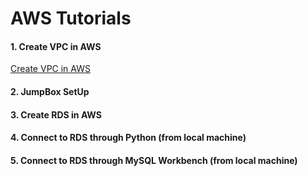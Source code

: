 # AWS Tutorials
#### 1. Create VPC in AWS
[Create VPC in AWS](https://github.com/Jasmy118/scripturient/tree/master/1.Create%20VPC%20AWS)
#### 2. JumpBox SetUp
#### 3. Create RDS in AWS
#### 4. Connect to RDS through Python (from local machine)
#### 5. Connect to RDS through MySQL Workbench (from local machine)
